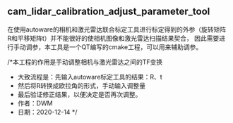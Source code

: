 ## cam_lidar_calibration_adjust_parameter_tool
在使用autoware的相机和激光雷达联合标定工具进行标定得到的外参（旋转矩阵R和平移矩阵t）并不能很好的使相机图像和激光雷达扫描结果契合，
因此需要进行手动调参，本工具是一个QT编写的cmake工程，可以用来辅助调参。


/*本工程的作用是手动调整相机与激光雷达之间的TF变换
 * 大致流程是：先输入autoware标定工具的结果：R、t
 * 然后将R转换成欧拉角的形式，手动输入调整量
 * 最后验证修正结果，以便决定是否再次调整。
 * 作者：DWM
 * 日期：2020-12-14
 */



